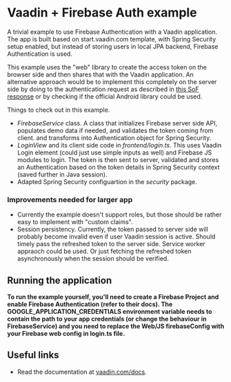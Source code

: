 # Vaadin + Firebase Auth example

A trivial example to use Firebase Authentication with a Vaadin application.
The app is built based on start.vaadin.com template, with Spring Security 
setup enabled, but instead of storing users in local JPA backend, Firebase
Authentication is used.

This example uses the "web" library to create the access token on the browser
side and then shares that with the Vaadin application. An alternative approach 
would be to implement this completely on the server side by doing to the 
authentication request as described in [this SoF response](https://stackoverflow.com/questions/40824660/firebase-user-authentication-for-java-application-not-android) 
or by checking if the official Android library could be used.

Things to check out in this example.

 * _FirebaseService_ class. A class that initializes Firebase server side API, 
   populates demo data if needed, and validates the token coming from client.
   and transforms into Authentication object for Spring Security.
 * _LoginView_ and its client side code in _frontend/login.ts_. This uses
   Vaadin Login element (could just use simple inputs as well) and 
   Firebase JS modules to login. The token is then sent to server,
   validated and stores an Authentication based on the token details in 
   Spring Security context (saved further in Java session).
 * Adapted Spring Security configuartion in the _security_ package.

### Improvements needed for larger app

 * Currently the example doesn't support roles, but those should be rather
   easy to implement with "custom claims".
 * Session persistency. Currently, the token passed to server side will 
   probably become invalid even if user Vaadin session is active. Should
   timely pass the refreshed token to the server side. Service worker
   appraoch could be used. Or just fetching the refreshed token 
   asynchronously when the session should be verified.

## Running the application

**To run the example yourself, you'll need to create a Firebase Project and
enable Firebase Authentication (refer to their docs). The
GOOGLE_APPLICATION_CREDENTIALS environment variable needs to contain the 
path to your app credentials (or change the behaviour in FirebaseService) and
you need to replace the Web/JS firebaseConfig with your Firebase web config in login.ts file.**

## Useful links

- Read the documentation at [vaadin.com/docs](https://vaadin.com/docs).

